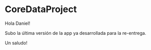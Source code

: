 # CoreDataProject

Hola Daniel!

Subo la última versión de la app ya desarrollada para la re-entrega.

Un saludo!
